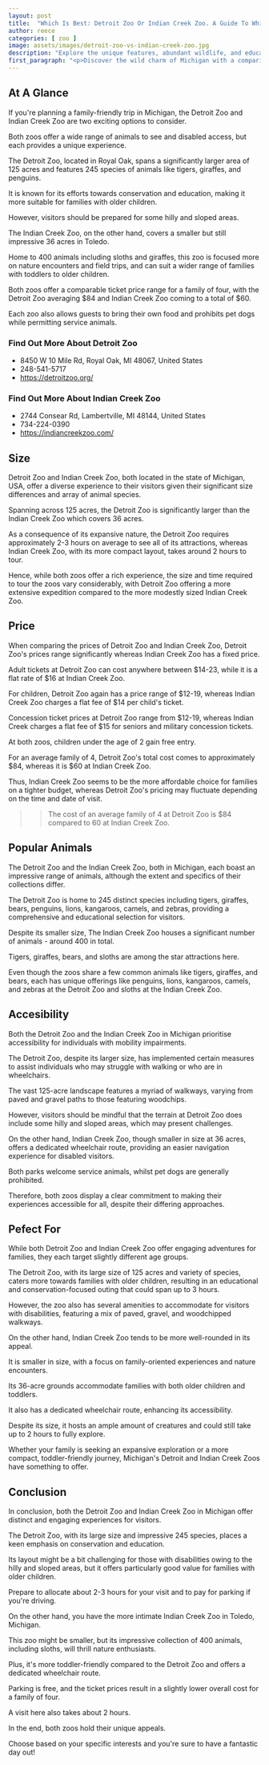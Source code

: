 ```yaml
---
layout: post
title:  "Which Is Best: Detroit Zoo Or Indian Creek Zoo. A Guide To Which Is The Best Zoo In Michigan, USA"
author: reece
categories: [ zoo ]
image: assets/images/detroit-zoo-vs-indian-creek-zoo.jpg
description: "Explore the unique features, abundant wildlife, and educational experiences of Detroit Zoo and Indian Creek Zoo in our comprehensive comparison article. Peek into the majestic realm of Animal Kingdom in the heart of Michigan!"
first_paragraph: "<p>Discover the wild charm of Michigan with a comparison between two of its popular attractions, Detroit Zoo and Indian Creek Zoo.</p><p>Exploring both family-friendly locations, we uncover their unique strengths, ranging from the variety of animals they house to the amenities offered.</p><p>Learn more about why these zoos have become popular getaways for both locals and tourists alike, and find out which one might be the best fit for your next adventure.</p><p>Whether you're attracted by the fierce tigers and penguins at Detroit Zoo or the playful giraffes and sloths at Indian Creek, there's something to captivate every nature lover and animal enthusiast.</p><p>Hop in as we delve into their accessibility, ticket prices, animal encounters, size, conservation initiatives, and much more!</p>"
---
```


<div class="overview" markdown="1"> 

## At A Glance 

If you're planning a family-friendly trip in Michigan, the Detroit Zoo and Indian Creek Zoo are two exciting options to consider. 

Both zoos offer a wide range of animals to see and disabled access, but each provides a unique experience. 

The Detroit Zoo, located in Royal Oak, spans a significantly larger area of 125 acres and features 245 species of animals like tigers, giraffes, and penguins. 

It is known for its efforts towards conservation and education, making it more suitable for families with older children. 

However, visitors should be prepared for some hilly and sloped areas. 

The Indian Creek Zoo, on the other hand, covers a smaller but still impressive 36 acres in Toledo. 

Home to 400 animals including sloths and giraffes, this zoo is focused more on nature encounters and field trips, and can suit a wider range of families with toddlers to older children. 

Both zoos offer a comparable ticket price range for a family of four, with the Detroit Zoo averaging $84 and Indian Creek Zoo coming to a total of $60. 

Each zoo also allows guests to bring their own food and prohibits pet dogs while permitting service animals.

<div class="find-out-more" markdown="1">

### Find Out More About Detroit Zoo

- 8450 W 10 Mile Rd, Royal Oak, MI 48067, United States
- 248-541-5717
- https://detroitzoo.org/


</div>



<div class="find-out-more" markdown="1">

### Find Out More About Indian Creek Zoo

- 2744 Consear Rd, Lambertville, MI 48144, United States
- 734-224-0390
- https://indiancreekzoo.com/


</div>

</div>
    
    

## Size 

Detroit Zoo and Indian Creek Zoo, both located in the state of Michigan, USA, offer a diverse experience to their visitors given their significant size differences and array of animal species. 

Spanning across 125 acres, the Detroit Zoo is significantly larger than the Indian Creek Zoo which covers 36 acres. 

As a consequence of its expansive nature, the Detroit Zoo requires approximately 2-3 hours on average to see all of its attractions, whereas Indian Creek Zoo, with its more compact layout, takes around 2 hours to tour. 

Hence, while both zoos offer a rich experience, the size and time required to tour the zoos vary considerably, with Detroit Zoo offering a more extensive expedition compared to the more modestly sized Indian Creek Zoo.

## Price 

When comparing the prices of Detroit Zoo and Indian Creek Zoo, Detroit Zoo's prices range significantly whereas Indian Creek Zoo has a fixed price. 

Adult tickets at Detroit Zoo can cost anywhere between $14-23, while it is a flat rate of $16 at Indian Creek Zoo. 

For children, Detroit Zoo again has a price range of $12-19, whereas Indian Creek Zoo charges a flat fee of $14 per child's ticket. 

Concession ticket prices at Detroit Zoo range from $12-19, whereas Indian Creek charges a flat fee of $15 for seniors and military concession tickets. 

At both zoos, children under the age of 2 gain free entry. 

For an average family of 4, Detroit Zoo's total cost comes to approximately $84, whereas it is $60 at Indian Creek Zoo. 

Thus, Indian Creek Zoo seems to be the more affordable choice for families on a tighter budget, whereas Detroit Zoo's pricing may fluctuate depending on the time and date of visit.

>> The cost of an average family of 4 at Detroit Zoo is $84 compared to 60 at Indian Creek Zoo.



## Popular Animals 

The Detroit Zoo and the Indian Creek Zoo, both in Michigan, each boast an impressive range of animals, although the extent and specifics of their collections differ. 

The Detroit Zoo is home to 245 distinct species including tigers, giraffes, bears, penguins, lions, kangaroos, camels, and zebras, providing a comprehensive and educational selection for visitors. 

Despite its smaller size, The Indian Creek Zoo houses a significant number of animals - around 400 in total. 

Tigers, giraffes, bears, and sloths are among the star attractions here. 

Even though the zoos share a few common animals like tigers, giraffes, and bears, each has unique offerings like penguins, lions, kangaroos, camels, and zebras at the Detroit Zoo and sloths at the Indian Creek Zoo.

## Accesibility 

Both the Detroit Zoo and the Indian Creek Zoo in Michigan prioritise accessibility for individuals with mobility impairments. 

The Detroit Zoo, despite its larger size, has implemented certain measures to assist individuals who may struggle with walking or who are in wheelchairs. 

The vast 125-acre landscape features a myriad of walkways, varying from paved and gravel paths to those featuring woodchips. 

However, visitors should be mindful that the terrain at Detroit Zoo does include some hilly and sloped areas, which may present challenges. 

On the other hand, Indian Creek Zoo, though smaller in size at 36 acres, offers a dedicated wheelchair route, providing an easier navigation experience for disabled visitors. 

Both parks welcome service animals, whilst pet dogs are generally prohibited. 

Therefore, both zoos display a clear commitment to making their experiences accessible for all, despite their differing approaches.

## Pefect For 

While both Detroit Zoo and Indian Creek Zoo offer engaging adventures for families, they each target slightly different age groups. 

The Detroit Zoo, with its large size of 125 acres and variety of species, caters more towards families with older children, resulting in an educational and conservation-focused outing that could span up to 3 hours. 

However, the zoo also has several amenities to accommodate for visitors with disabilities, featuring a mix of paved, gravel, and woodchipped walkways. 

On the other hand, Indian Creek Zoo tends to be more well-rounded in its appeal. 

It is smaller in size, with a focus on family-oriented experiences and nature encounters. 

Its 36-acre grounds accommodate families with both older children and toddlers. 

It also has a dedicated wheelchair route, enhancing its accessibility. 

Despite its size, it hosts an ample amount of creatures and could still take up to 2 hours to fully explore. 

Whether your family is seeking an expansive exploration or a more compact, toddler-friendly journey, Michigan's Detroit and Indian Creek Zoos have something to offer.

## Conclusion 

In conclusion, both the Detroit Zoo and Indian Creek Zoo in Michigan offer distinct and engaging experiences for visitors. 

The Detroit Zoo, with its large size and impressive 245 species, places a keen emphasis on conservation and education. 

Its layout might be a bit challenging for those with disabilities owing to the hilly and sloped areas, but it offers particularly good value for families with older children. 

Prepare to allocate about 2-3 hours for your visit and to pay for parking if you're driving.

On the other hand, you have the more intimate Indian Creek Zoo in Toledo, Michigan. 

This zoo might be smaller, but its impressive collection of 400 animals, including sloths, will thrill nature enthusiasts. 

Plus, it's more toddler-friendly compared to the Detroit Zoo and offers a dedicated wheelchair route. 

Parking is free, and the ticket prices result in a slightly lower overall cost for a family of four. 

A visit here also takes about 2 hours.

In the end, both zoos hold their unique appeals. 

Choose based on your specific interests and you're sure to have a fantastic day out!